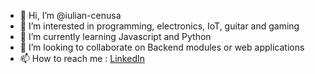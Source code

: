 - 👋 Hi, I’m @iulian-cenusa
- 👀 I’m interested in programming, electronics, IoT, guitar and gaming
- 🌱 I’m currently learning Javascript and Python
- 💞️ I’m looking to collaborate on Backend modules or web applications
- 📫 How to reach me : [LinkedIn](https://www.linkedin.com/in/cenu%C8%99%C4%83-iulian-dimitrie-989142119/)

<!---
iulian-cenusa/iulian-cenusa is a ✨ special ✨ repository because its `README.md` (this file) appears on your GitHub profile.
You can click the Preview link to take a look at your changes.
--->
